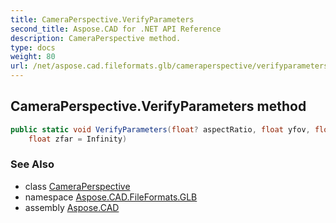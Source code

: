 ```yaml
---
title: CameraPerspective.VerifyParameters
second_title: Aspose.CAD for .NET API Reference
description: CameraPerspective method. 
type: docs
weight: 80
url: /net/aspose.cad.fileformats.glb/cameraperspective/verifyparameters/
---
```

## CameraPerspective.VerifyParameters method

```csharp
public static void VerifyParameters(float? aspectRatio, float yfov, float znear, 
    float zfar = Infinity)
```

### See Also

* class [CameraPerspective](../)
* namespace [Aspose.CAD.FileFormats.GLB](../../cameraperspective/)
* assembly [Aspose.CAD](../../../)


